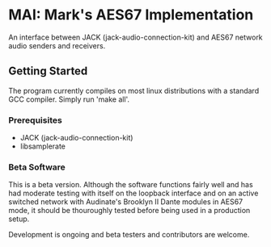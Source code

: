 # MAI: Mark's AES67 Implementation

An interface between JACK (jack-audio-connection-kit) and AES67 network audio senders and receivers.

## Getting Started

The program currently compiles on most linux distributions with a standard GCC compiler.  Simply run 'make all'.

### Prerequisites

* JACK (jack-audio-connection-kit)
* libsamplerate 

### Beta Software

This is a beta version.  Although the software functions fairly well and has had moderate testing with itself on 
the loopback interface and on an active switched network with Audinate's Brooklyn II Dante modules in AES67 mode,
it should be thouroughly tested before being used in a production setup.

Development is ongoing and beta testers and contributors are welcome.
